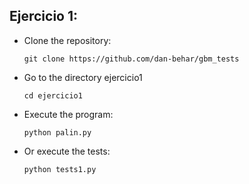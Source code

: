 ## Ejercicio 1: 
- Clone the repository:
  ```
  git clone https://github.com/dan-behar/gbm_tests
  ```
- Go to the directory ejercicio1
  ```
  cd ejercicio1
  ```
- Execute the program:
  ```
  python palin.py
  ```
- Or execute the tests:
  ```
  python tests1.py
  ```
